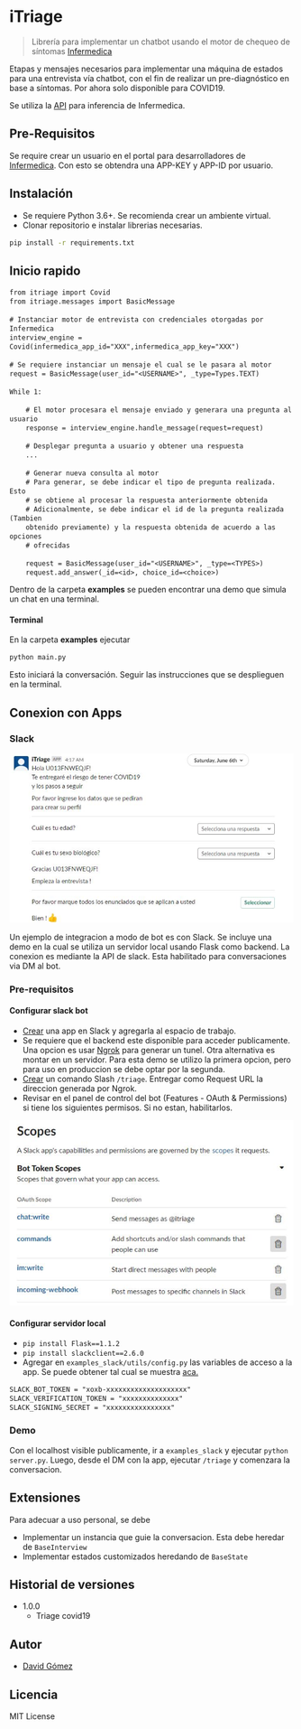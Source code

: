 # iTriage
> Librería para implementar un chatbot usando 
> el motor de chequeo de síntomas [Infermedica](https://infermedica.com)


Etapas y mensajes necesarios para implementar una máquina de estados para una
entrevista vía chatbot, con el fin de realizar un pre-diagnóstico en base
a síntomas. Por ahora solo disponible para COVID19. 

Se utiliza la [API](https://developer.infermedica.com/docs/introduction) para inferencia de Infermedica. 

## Pre-Requisitos

Se require crear un usuario en el portal para desarrolladores de [Infermedica](https://developer.infermedica.com/). 
Con esto se obtendra una APP-KEY y APP-ID por usuario.

## Instalación

- Se requiere Python 3.6+. Se recomienda crear un ambiente virtual.
- Clonar repositorio e instalar librerias necesarias.

```sh
pip install -r requirements.txt
```
## Inicio rapido
```
from itriage import Covid
from itriage.messages import BasicMessage

# Instanciar motor de entrevista con credenciales otorgadas por Infermedica
interview_engine = Covid(infermedica_app_id="XXX",infermedica_app_key="XXX")

# Se requiere instanciar un mensaje el cual se le pasara al motor
request = BasicMessage(user_id="<USERNAME>", _type=Types.TEXT)

While 1:

    # El motor procesara el mensaje enviado y generara una pregunta al usuario
    response = interview_engine.handle_message(request=request)
    
    # Desplegar pregunta a usuario y obtener una respuesta
    ...

    # Generar nueva consulta al motor
    # Para generar, se debe indicar el tipo de pregunta realizada. Esto 
    # se obtiene al procesar la respuesta anteriormente obtenida
    # Adicionalmente, se debe indicar el id de la pregunta realizada (Tambien
    obtenido previamente) y la respuesta obtenida de acuerdo a las opciones
    # ofrecidas

    request = BasicMessage(user_id="<USERNAME>", _type=<TYPES>)
    request.add_answer(_id=<id>, choice_id=<choice>)
```

Dentro de la carpeta **examples** se pueden encontrar una demo que simula un chat
en una terminal.

#### Terminal

En la carpeta **examples** ejecutar
```sh
python main.py
```

Esto iniciará la conversación. Seguir las instrucciones que se desplieguen
en la terminal.

## Conexion con Apps
### Slack

![](slack_example.JPG)

Un ejemplo de integracion a modo de bot es con Slack. Se incluye una demo en la 
cual se utiliza un servidor local usando Flask como backend. La conexion es mediante
la API de slack. Esta habilitado para conversaciones via DM al bot.

### Pre-requisitos
#### Configurar slack bot
- [Crear]((https://github.com/slackapi/python-slackclient/blob/main/tutorial/01-creating-the-slack-app.md)) una app en Slack y agregarla al espacio de trabajo.
- Se requiere que el backend este disponible para acceder publicamente. Una opcion es usar [Ngrok](https://medium.com/better-programming/ngrok-make-your-localhost-accessible-to-anyone-333b99e44b07) para generar un tunel.
Otra alternativa es montar en un servidor. Para esta demo se utilizo la primera opcion, pero para uso en produccion se debe optar por la segunda.
- [Crear](https://api.slack.com/interactivity/slash-commands)  un comando Slash `/triage`. 
Entregar como Request URL la direccion generada por Ngrok.
- Revisar en el panel de control del bot (Features - OAuth & Permissions) si tiene los siguientes permisos. Si no estan, habilitarlos.

![](examples_slack/scope.JPG)

#### Configurar servidor local
- `pip install Flask==1.1.2`
- `pip install slackclient==2.6.0`
- Agregar en `examples_slack/utils/config.py` las variables de acceso a la app. Se puede obtener
tal cual se muestra [aca.](https://github.com/slackapi/python-slackclient/blob/main/tutorial/04-running-the-app.md) 
```
SLACK_BOT_TOKEN = "xoxb-xxxxxxxxxxxxxxxxxxxx"
SLACK_VERIFICATION_TOKEN = "xxxxxxxxxxxxxx"
SLACK_SIGNING_SECRET = "xxxxxxxxxxxxxxxx"
```

### Demo

Con el localhost visible publicamente, ir a `examples_slack` y ejecutar
```python server.py```. Luego, desde el DM con la app, ejecutar `/triage` y 
comenzara la conversacion.



## Extensiones

Para adecuar a uso personal, se debe 

- Implementar un instancia que guie la conversacion. Esta debe heredar de `BaseInterview`
- Implementar estados customizados heredando de `BaseState`


## Historial de versiones

* 1.0.0
    * Triage covid19

## Autor
* [David Gómez](https://github.com/dawei22/Carguio)

## Licencia
MIT License

